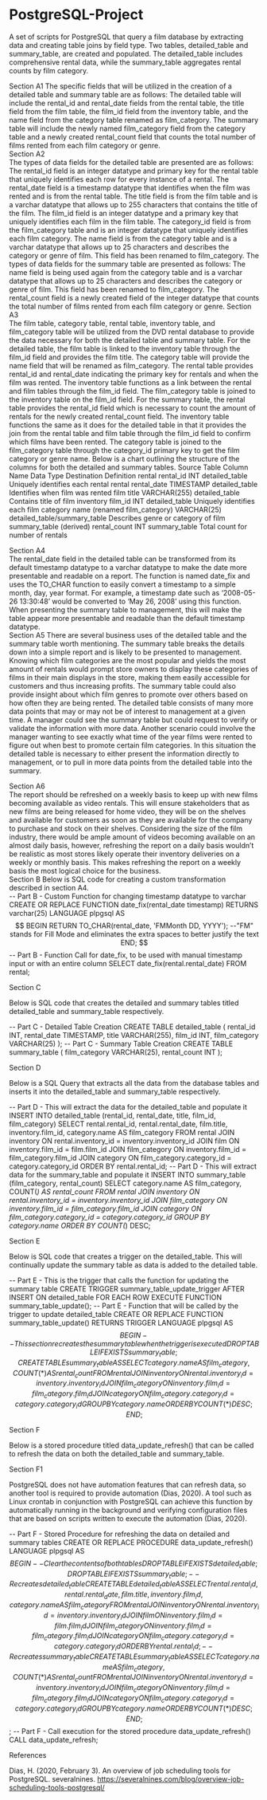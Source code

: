 # PostgreSQL-Project
A set of scripts for PostgreSQL that query a film database by extracting data and creating table joins by field type.  Two tables, detailed_table and summary_table, are created and populated.  The detailed_table includes comprehensive rental data, while the summary_table aggregates rental counts by film category.



Section A1 
The specific fields that will be utilized in the creation of a detailed table and summary table are as follows:  The detailed table will include the rental_id and rental_date fields from the rental table, the title field from the film table, the film_id field from the inventory table, and the name field from the category table renamed as film_category.  The summary table will include the newly named film_category field from the category table and a newly created rental_count field that counts the total number of films rented from each film category or genre.   
Section A2  
The types of data fields for the detailed table are presented are as follows:  The rental_id field is an integer datatype and primary key for the rental table that uniquely identifies each row for every instance of a rental.  The rental_date field is a timestamp datatype that identifies when the film was rented and is from the rental table.  The title field is from the film table and is a varchar datatype that allows up to 255 characters that contains the title of the film.  The film_id field is an integer datatype and a primary key that uniquely identifies each film in the film table.  The category_id field is from the film_category table and is an integer datatype that uniquely identifies each film category.  The name field is from the category table and is a varchar datatype that allows up to 25 characters and describes the category or genre of film.  This field has been renamed to film_category. 
The types of data fields for the summary table are presented as follows: The name field is being used again from the category table and is a varchar datatype that allows up to 25 characters and describes the category or genre of film.  This field has been renamed to film_category.  The rental_count field is a newly created field of the integer datatype that counts the total number of films rented from each film category or genre. 
Section A3  
The film table, category table, rental table, inventory table, and film_category table will be utilized from the DVD rental database to provide the data necessary for both the detailed table and summary table.  For the detailed table, the film table is linked to the inventory table through the film_id field and provides the film title.  The category table will provide the name field that will be renamed as film_category.  The rental table provides rental_id and rental_date indicating the primary key for rentals and when the film was rented.  The inventory table functions as a link between the rental and film tables through the film_id field.  The film_category table is joined to the inventory table on the film_id field.
For the summary table,  the rental table provides the rental_id field which is necessary to count the amount of rentals for the newly created rental_count field.  The inventory table functions the same as it does for the detailed table in that it provides the join from the rental table and film table through the film_id field to confirm which films have been rented.  The category table is joined to the film_category table through the category_id primary key to get the film category or genre name.  Below is a chart outlining the structure of the columns for both the detailed and summary tables.
Source Table	Column Name	Data Type	Destination	Definition
rental	rental_id	INT	detailed_table	Uniquely identifies each rental
rental	rental_date	TIMESTAMP	detailed_table	Identifies when film was rented
film	title	VARCHAR(255)	detailed_table	Contains title of film
inventory	film_id	INT	detailed_table	Uniquely identifies each film
category	name (renamed film_category)	VARCHAR(25)	detailed_table/summary_table	Describes genre or category of film
summary_table (derived)	rental_count	INT	summary_table	Total count for number of rentals



Section A4  
The rental_date field in the detailed table can be transformed from its default timestamp datatype to a varchar datatype to make the date more presentable and readable on a report.  The function is named date_fix and uses the TO_CHAR function to easily convert a timestamp to a simple month, day, year format.  For example, a timestamp date such as ‘2008-05-26 13:30:48’ would be converted to ‘May 26, 2008’ using this function.  When presenting the summary table to management, this will make the table appear more presentable and readable than the default timestamp datatype.   
Section A5 
There are several business uses of the detailed table and the summary table worth mentioning.  The summary table breaks the details down into a simple report and is likely to be presented to management.  Knowing which film categories are the most popular and yields the most amount of rentals would prompt store owners to display these categories of films in their main displays in the store, making them easily accessible for customers and thus increasing profits.  The summary table could also provide insight about which film genres to promote over others based on how often they are being rented.  The detailed table consists of many more data points that may or may not be of interest to management at a given time.  A manager could see the summary table but could request to verify or validate the information with more data.  Another scenario could involve the manager wanting to see exactly what time of the year films were rented to figure out when best to promote certain film categories.  In this situation the detailed table is necessary to either present the information directly to management, or to pull in more data points from the detailed table into the summary.





Section A6  
The report should be refreshed on a weekly basis to keep up with new films becoming available as video rentals.  This will ensure stakeholders that as new films are being released for home video, they will be on the shelves and available for customers as soon as they are available for the company to purchase and stock on their shelves.  Considering the size of the film industry, there would be ample amount of videos becoming available on an almost daily basis, however, refreshing the report on a daily basis wouldn’t be realistic as most stores likely operate their inventory deliveries on a weekly or monthly basis.  This makes refreshing the report on a weekly basis the most logical choice for the business.  
Section B
Below is SQL code for creating a custom transformation described in section A4.  
-- Part B - Custom Function for changing timestamp datatype to varchar
CREATE OR REPLACE FUNCTION date_fix(rental_date timestamp)
RETURNS varchar(25)
LANGUAGE plpgsql
AS $$
BEGIN
RETURN TO_CHAR(rental_date, 'FMMonth DD, YYYY'); --"FM" stands for Fill Mode and eliminates the extra spaces to better justify the text
END;
$$
-- Part B - Function Call for date_fix, to be used with manual timestamp input or with an entire column
SELECT date_fix(rental.rental_date)
FROM rental;













Section C 

Below is SQL code that creates the detailed and summary tables titled detailed_table and summary_table respectively.  

-- Part C - Detailed Table Creation
CREATE TABLE detailed_table (
rental_id INT,
rental_date TIMESTAMP,
title VARCHAR(255),
film_id INT,
film_category VARCHAR(25)
);
-- Part C - Summary Table Creation
CREATE TABLE summary_table (
film_category VARCHAR(25),
rental_count INT
);


Section D 

Below is a SQL Query that extracts all the data from the database tables and inserts it into the detailed_table and summary_table respectively.

-- Part D - This will extract the data for the detailed_table and populate it
INSERT INTO detailed_table (rental_id, rental_date, title, film_id, film_category)
SELECT rental.rental_id, rental.rental_date, film.title, inventory.film_id, category.name AS film_category
FROM rental
JOIN inventory ON rental.inventory_id = inventory.inventory_id
JOIN film ON inventory.film_id = film.film_id
JOIN film_category ON inventory.film_id = film_category.film_id
JOIN category ON film_category.category_id = category.category_id
ORDER BY rental.rental_id;
-- Part D - This will extract data for the summary_table and populate it
INSERT INTO summary_table (film_category, rental_count)
SELECT category.name AS film_category, COUNT(*) AS rental_count
FROM rental
JOIN inventory ON rental.inventory_id = inventory.inventory_id
JOIN film_category ON inventory.film_id = film_category.film_id
JOIN category ON film_category.category_id = category.category_id
GROUP BY category.name
ORDER BY COUNT(*) DESC;

Section E 

Below is SQL code that creates a trigger on the detailed_table.  This will continually update the summary table as data is added to the detailed table.

-- Part E - This is the trigger that calls the function for updating the summary table
CREATE TRIGGER summary_table_update_trigger
AFTER INSERT ON detailed_table FOR EACH ROW
EXECUTE FUNCTION summary_table_update();
-- Part E - Function that will be called by the trigger to update detailed_table
CREATE OR REPLACE FUNCTION summary_table_update() 
RETURNS TRIGGER
LANGUAGE plpgsql 
AS $$
BEGIN -- This section recreates the summary table when the trigger is executed
DROP TABLE IF EXISTS summary_table;
CREATE TABLE summary_table AS  
SELECT category.name AS film_category, COUNT(*) AS rental_count
FROM rental
JOIN inventory ON rental.inventory_id = inventory.inventory_id
JOIN film_category ON inventory.film_id = film_category.film_id
JOIN category ON film_category.category_id = category.category_id
GROUP BY category.name
ORDER BY COUNT(*) DESC;
END;
$$ 















Section F

Below is a stored procedure titled data_update_refresh() that can be called to refresh the data on both the detailed_table and summary_table.

Section F1

PostgreSQL does not have automation features that can refresh data, so another tool is required to provide automation (Dias, 2020).  A tool such as Linux crontab in conjunction with PostgreSQL can achieve this function by automatically running in the background and verifying configuration files that are based on scripts written to execute the automation (Dias, 2020).  

-- Part F - Stored Procedure for refreshing the data on detailed and summary tables 
CREATE OR REPLACE PROCEDURE data_update_refresh()
LANGUAGE plpgsql
AS $$
BEGIN
-- Clear the contents of both tables
DROP TABLE IF EXISTS detailed_table;
DROP TABLE IF EXISTS summary_table;
-- Recreates detailed_table
CREATE TABLE detailed_table AS
SELECT rental.rental_id, rental.rental_date, film.title, inventory.film_id, category.name AS film_category
FROM rental
JOIN inventory ON rental.inventory_id = inventory.inventory_id
JOIN film ON inventory.film_id = film.film_id
JOIN film_category ON inventory.film_id = film_category.film_id
JOIN category ON film_category.category_id = category.category_id
ORDER BY rental.rental_id;
-- Recreates summary_table
CREATE TABLE summary_table AS
SELECT category.name AS film_category, COUNT(*) AS rental_count
FROM rental
JOIN inventory ON rental.inventory_id = inventory.inventory_id
JOIN film_category ON inventory.film_id = film_category.film_id
JOIN category ON film_category.category_id = category.category_id
GROUP BY category.name
ORDER BY COUNT(*) DESC;
END;
$$;
-- Part F - Call execution for the stored procedure data_update_refresh()
CALL data_update_refresh;




References

Dias, H. (2020, February 3). An overview of job scheduling tools for PostgreSQL. severalnines. https://severalnines.com/blog/overview-job-scheduling-tools-postgresql/


